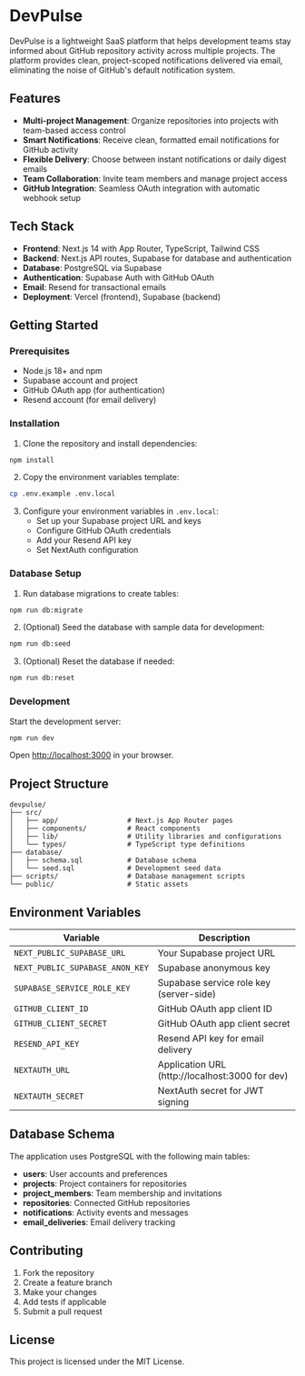 # DevPulse

DevPulse is a lightweight SaaS platform that helps development teams stay informed about GitHub repository activity across multiple projects. The platform provides clean, project-scoped notifications delivered via email, eliminating the noise of GitHub's default notification system.

## Features

- **Multi-project Management**: Organize repositories into projects with team-based access control
- **Smart Notifications**: Receive clean, formatted email notifications for GitHub activity
- **Flexible Delivery**: Choose between instant notifications or daily digest emails
- **Team Collaboration**: Invite team members and manage project access
- **GitHub Integration**: Seamless OAuth integration with automatic webhook setup

## Tech Stack

- **Frontend**: Next.js 14 with App Router, TypeScript, Tailwind CSS
- **Backend**: Next.js API routes, Supabase for database and authentication
- **Database**: PostgreSQL via Supabase
- **Authentication**: Supabase Auth with GitHub OAuth
- **Email**: Resend for transactional emails
- **Deployment**: Vercel (frontend), Supabase (backend)

## Getting Started

### Prerequisites

- Node.js 18+ and npm
- Supabase account and project
- GitHub OAuth app (for authentication)
- Resend account (for email delivery)

### Installation

1. Clone the repository and install dependencies:
```bash
npm install
```

2. Copy the environment variables template:
```bash
cp .env.example .env.local
```

3. Configure your environment variables in `.env.local`:
   - Set up your Supabase project URL and keys
   - Configure GitHub OAuth credentials
   - Add your Resend API key
   - Set NextAuth configuration

### Database Setup

1. Run database migrations to create tables:
```bash
npm run db:migrate
```

2. (Optional) Seed the database with sample data for development:
```bash
npm run db:seed
```

3. (Optional) Reset the database if needed:
```bash
npm run db:reset
```

### Development

Start the development server:
```bash
npm run dev
```

Open [http://localhost:3000](http://localhost:3000) in your browser.

## Project Structure

```
devpulse/
├── src/
│   ├── app/                 # Next.js App Router pages
│   ├── components/          # React components
│   ├── lib/                 # Utility libraries and configurations
│   └── types/               # TypeScript type definitions
├── database/
│   ├── schema.sql           # Database schema
│   └── seed.sql             # Development seed data
├── scripts/                 # Database management scripts
└── public/                  # Static assets
```

## Environment Variables

| Variable | Description |
|----------|-------------|
| `NEXT_PUBLIC_SUPABASE_URL` | Your Supabase project URL |
| `NEXT_PUBLIC_SUPABASE_ANON_KEY` | Supabase anonymous key |
| `SUPABASE_SERVICE_ROLE_KEY` | Supabase service role key (server-side) |
| `GITHUB_CLIENT_ID` | GitHub OAuth app client ID |
| `GITHUB_CLIENT_SECRET` | GitHub OAuth app client secret |
| `RESEND_API_KEY` | Resend API key for email delivery |
| `NEXTAUTH_URL` | Application URL (http://localhost:3000 for dev) |
| `NEXTAUTH_SECRET` | NextAuth secret for JWT signing |

## Database Schema

The application uses PostgreSQL with the following main tables:

- **users**: User accounts and preferences
- **projects**: Project containers for repositories
- **project_members**: Team membership and invitations
- **repositories**: Connected GitHub repositories
- **notifications**: Activity events and messages
- **email_deliveries**: Email delivery tracking

## Contributing

1. Fork the repository
2. Create a feature branch
3. Make your changes
4. Add tests if applicable
5. Submit a pull request

## License

This project is licensed under the MIT License.